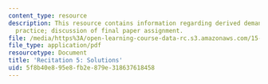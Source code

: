 ```yaml
---
content_type: resource
description: This resource contains information regarding derived demand and capital
  practice; discussion of final paper assignment.
file: /media/https%3A/open-learning-course-data-rc.s3.amazonaws.com/15-031j-energy-decisions-markets-and-policies-spring-2012/5f8b40e895e8fb2e879e318637618458_MIT15_031JS12_DDC_Sltn.pdf
file_type: application/pdf
resourcetype: Document
title: 'Recitation 5: Solutions'
uid: 5f8b40e8-95e8-fb2e-879e-318637618458
---
```

